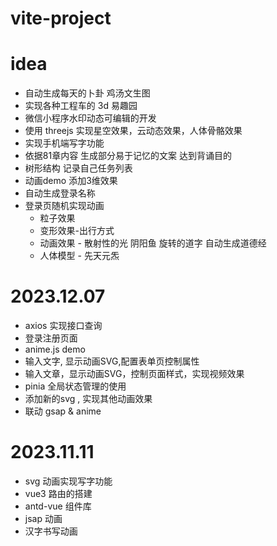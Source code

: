# vite-project
# idea
- 自动生成每天的卜卦 鸡汤文生图 
- 实现各种工程车的 3d 易趣园 
- 微信小程序水印动态可编辑的开发
- 使用 threejs 实现星空效果，云动态效果，人体骨骼效果
- 实现手机端写字功能 
- 依据81章内容 生成部分易于记忆的文案 达到背诵目的
- 树形结构 记录自己任务列表
- 动画demo 添加3维效果
- 自动生成登录名称
- 登录页随机实现动画
  - 粒子效果
  - 变形效果-出行方式
  - 动画效果 - 散射性的光 阴阳鱼 旋转的道字 自动生成道德经
  - 人体模型 - 先天元炁

# 2023.12.07
- axios 实现接口查询
- 登录注册页面
- anime.js demo
- 输入文字, 显示动画SVG,配置表单页控制属性
- 输入文章，显示动画SVG，控制页面样式，实现视频效果
- pinia 全局状态管理的使用
- 添加新的svg , 实现其他动画效果
- 联动 gsap & anime

# 2023.11.11
- svg 动画实现写字功能
- vue3 路由的搭建
- antd-vue 组件库
- jsap 动画
- 汉字书写动画


